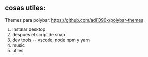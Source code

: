 ## cosas utiles:
Themes para polybar: https://github.com/adi1090x/polybar-themes

1) instalar desktop
2) despues el script de snap
3) dev tools -- vscode, node npm y yarn
4) music
5) utiles
